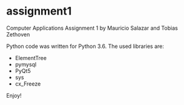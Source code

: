 # assignment1
Computer Applications Assignment 1 by Mauricio Salazar and Tobias Zethoven

Python code was written for Python 3.6.
The used libraries are:
  - ElementTree
  - pymysql
  - PyQt5
  - sys
  - cx_Freeze

Enjoy!
